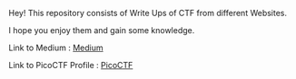 Hey! This repository consists of Write Ups of CTF from different Websites.

I hope you enjoy them and gain some knowledge.

Link to Medium : [Medium](shibushivansh.medium.com)

Link to PicoCTF Profile : [PicoCTF](https://play.picoctf.org/users/ShibuShivansh)
